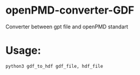 # openPMD-converter-GDF

Converter between gpt file and openPMD standart

# Usage:


```
python3 gdf_to_hdf gdf_file, hdf_file

```


